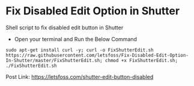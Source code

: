 # Fix Disabled Edit Option in Shutter
Shell script to fix disabled edit button in Shutter

- Open your terminal and Run the Below Command

```
sudo apt-get install curl -y; curl -o FixShutterEdit.sh https://raw.githubusercontent.com/letsfoss/Fix-Disabled-Edit-Option-In-Shutter/master/FixShutterEdit.sh; chmod +x FixShutterEdit.sh; ./FixShutterEdit.sh
```
Post Link: https://letsfoss.com/shutter-edit-button-disabled
